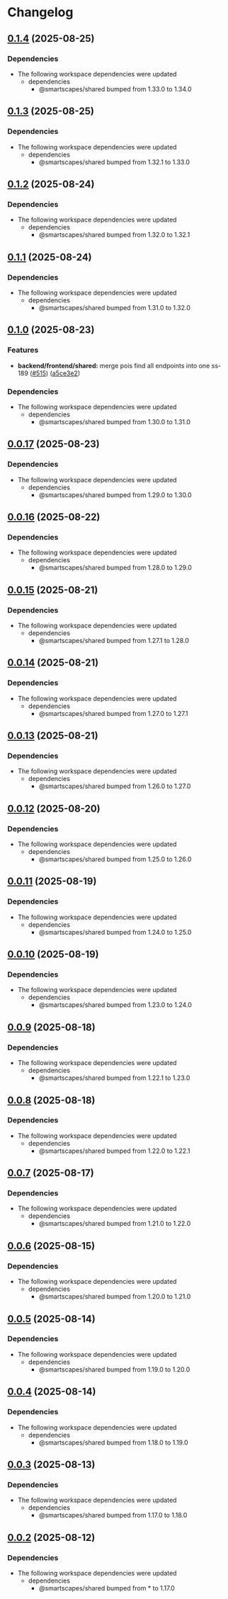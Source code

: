 # Changelog

## [0.1.4](https://github.com/BinaryStudioAcademy/bsa-2025-smartscapes/compare/@smartscapes/tests-v0.1.3...@smartscapes/tests-v0.1.4) (2025-08-25)


### Dependencies

* The following workspace dependencies were updated
  * dependencies
    * @smartscapes/shared bumped from 1.33.0 to 1.34.0

## [0.1.3](https://github.com/BinaryStudioAcademy/bsa-2025-smartscapes/compare/@smartscapes/tests-v0.1.2...@smartscapes/tests-v0.1.3) (2025-08-25)


### Dependencies

* The following workspace dependencies were updated
  * dependencies
    * @smartscapes/shared bumped from 1.32.1 to 1.33.0

## [0.1.2](https://github.com/BinaryStudioAcademy/bsa-2025-smartscapes/compare/@smartscapes/tests-v0.1.1...@smartscapes/tests-v0.1.2) (2025-08-24)


### Dependencies

* The following workspace dependencies were updated
  * dependencies
    * @smartscapes/shared bumped from 1.32.0 to 1.32.1

## [0.1.1](https://github.com/BinaryStudioAcademy/bsa-2025-smartscapes/compare/@smartscapes/tests-v0.1.0...@smartscapes/tests-v0.1.1) (2025-08-24)


### Dependencies

* The following workspace dependencies were updated
  * dependencies
    * @smartscapes/shared bumped from 1.31.0 to 1.32.0

## [0.1.0](https://github.com/BinaryStudioAcademy/bsa-2025-smartscapes/compare/@smartscapes/tests-v0.0.17...@smartscapes/tests-v0.1.0) (2025-08-23)


### Features

* **backend/frontend/shared:** merge pois find all endpoints into one ss-189 ([#515](https://github.com/BinaryStudioAcademy/bsa-2025-smartscapes/issues/515)) ([a5ce3e2](https://github.com/BinaryStudioAcademy/bsa-2025-smartscapes/commit/a5ce3e25681babba3462a05e6b55ca71c0e3ab59))


### Dependencies

* The following workspace dependencies were updated
  * dependencies
    * @smartscapes/shared bumped from 1.30.0 to 1.31.0

## [0.0.17](https://github.com/BinaryStudioAcademy/bsa-2025-smartscapes/compare/@smartscapes/tests-v0.0.16...@smartscapes/tests-v0.0.17) (2025-08-23)


### Dependencies

* The following workspace dependencies were updated
  * dependencies
    * @smartscapes/shared bumped from 1.29.0 to 1.30.0

## [0.0.16](https://github.com/BinaryStudioAcademy/bsa-2025-smartscapes/compare/@smartscapes/tests-v0.0.15...@smartscapes/tests-v0.0.16) (2025-08-22)


### Dependencies

* The following workspace dependencies were updated
  * dependencies
    * @smartscapes/shared bumped from 1.28.0 to 1.29.0

## [0.0.15](https://github.com/BinaryStudioAcademy/bsa-2025-smartscapes/compare/@smartscapes/tests-v0.0.14...@smartscapes/tests-v0.0.15) (2025-08-21)


### Dependencies

* The following workspace dependencies were updated
  * dependencies
    * @smartscapes/shared bumped from 1.27.1 to 1.28.0

## [0.0.14](https://github.com/BinaryStudioAcademy/bsa-2025-smartscapes/compare/@smartscapes/tests-v0.0.13...@smartscapes/tests-v0.0.14) (2025-08-21)


### Dependencies

* The following workspace dependencies were updated
  * dependencies
    * @smartscapes/shared bumped from 1.27.0 to 1.27.1

## [0.0.13](https://github.com/BinaryStudioAcademy/bsa-2025-smartscapes/compare/@smartscapes/tests-v0.0.12...@smartscapes/tests-v0.0.13) (2025-08-21)


### Dependencies

* The following workspace dependencies were updated
  * dependencies
    * @smartscapes/shared bumped from 1.26.0 to 1.27.0

## [0.0.12](https://github.com/BinaryStudioAcademy/bsa-2025-smartscapes/compare/@smartscapes/tests-v0.0.11...@smartscapes/tests-v0.0.12) (2025-08-20)


### Dependencies

* The following workspace dependencies were updated
  * dependencies
    * @smartscapes/shared bumped from 1.25.0 to 1.26.0

## [0.0.11](https://github.com/BinaryStudioAcademy/bsa-2025-smartscapes/compare/@smartscapes/tests-v0.0.10...@smartscapes/tests-v0.0.11) (2025-08-19)


### Dependencies

* The following workspace dependencies were updated
  * dependencies
    * @smartscapes/shared bumped from 1.24.0 to 1.25.0

## [0.0.10](https://github.com/BinaryStudioAcademy/bsa-2025-smartscapes/compare/@smartscapes/tests-v0.0.9...@smartscapes/tests-v0.0.10) (2025-08-19)


### Dependencies

* The following workspace dependencies were updated
  * dependencies
    * @smartscapes/shared bumped from 1.23.0 to 1.24.0

## [0.0.9](https://github.com/BinaryStudioAcademy/bsa-2025-smartscapes/compare/@smartscapes/tests-v0.0.8...@smartscapes/tests-v0.0.9) (2025-08-18)


### Dependencies

* The following workspace dependencies were updated
  * dependencies
    * @smartscapes/shared bumped from 1.22.1 to 1.23.0

## [0.0.8](https://github.com/BinaryStudioAcademy/bsa-2025-smartscapes/compare/@smartscapes/tests-v0.0.7...@smartscapes/tests-v0.0.8) (2025-08-18)


### Dependencies

* The following workspace dependencies were updated
  * dependencies
    * @smartscapes/shared bumped from 1.22.0 to 1.22.1

## [0.0.7](https://github.com/BinaryStudioAcademy/bsa-2025-smartscapes/compare/@smartscapes/tests-v0.0.6...@smartscapes/tests-v0.0.7) (2025-08-17)


### Dependencies

* The following workspace dependencies were updated
  * dependencies
    * @smartscapes/shared bumped from 1.21.0 to 1.22.0

## [0.0.6](https://github.com/BinaryStudioAcademy/bsa-2025-smartscapes/compare/@smartscapes/tests-v0.0.5...@smartscapes/tests-v0.0.6) (2025-08-15)


### Dependencies

* The following workspace dependencies were updated
  * dependencies
    * @smartscapes/shared bumped from 1.20.0 to 1.21.0

## [0.0.5](https://github.com/BinaryStudioAcademy/bsa-2025-smartscapes/compare/@smartscapes/tests-v0.0.4...@smartscapes/tests-v0.0.5) (2025-08-14)


### Dependencies

* The following workspace dependencies were updated
  * dependencies
    * @smartscapes/shared bumped from 1.19.0 to 1.20.0

## [0.0.4](https://github.com/BinaryStudioAcademy/bsa-2025-smartscapes/compare/@smartscapes/tests-v0.0.3...@smartscapes/tests-v0.0.4) (2025-08-14)


### Dependencies

* The following workspace dependencies were updated
  * dependencies
    * @smartscapes/shared bumped from 1.18.0 to 1.19.0

## [0.0.3](https://github.com/BinaryStudioAcademy/bsa-2025-smartscapes/compare/@smartscapes/tests-v0.0.2...@smartscapes/tests-v0.0.3) (2025-08-13)


### Dependencies

* The following workspace dependencies were updated
  * dependencies
    * @smartscapes/shared bumped from 1.17.0 to 1.18.0

## [0.0.2](https://github.com/BinaryStudioAcademy/bsa-2025-smartscapes/compare/@smartscapes/tests-v0.0.1...@smartscapes/tests-v0.0.2) (2025-08-12)


### Dependencies

* The following workspace dependencies were updated
  * dependencies
    * @smartscapes/shared bumped from * to 1.17.0
